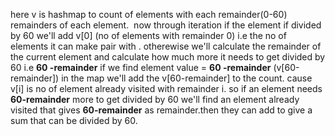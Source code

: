 here v is hashmap to count of elements with each remainder(0-60) remainders of each element.
​
now through iteration if the element if divided by 60 we'll add v[0] (no of elements with remainder 0) i.e the no of elements it can make pair with .
otherewise we'll calculate the remainder of the current element and calculate how much more it needs to get divided by 60 i.e **60 -remainder** if we find element value = **60 -remainder** (v[60-remainder]) in the map we'll add the v[60-remainder] to the count.
cause v[i] is no of element already visited with remainder i.
so if an element needs **60-remainder** more to get divided by 60 we'll find an element already visited that gives **60-remainder** as remainder.then they can add to give a sum that can be divided by 60.